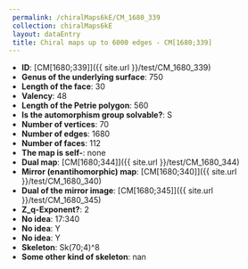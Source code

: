 ```yaml
--- 
 permalink: /chiralMaps6kE/CM_1680_339 
 collection: chiralMaps6kE
 layout: dataEntry
 title: Chiral maps up to 6000 edges - CM[1680;339]
---
```


- **ID**: [CM[1680;339]]({{ site.url }}/test/CM_1680_339)
- **Genus of the underlying surface**: 750
- **Length of the face**: 30
- **Valency**: 48
- **Length of the Petrie polygon**: 560
- **Is the automorphism group solvable?**: S
- **Number of vertices**: 70
- **Number of edges**: 1680
- **Number of faces**: 112
- **The map is self-**: none
- **Dual map**: [CM[1680;344]]({{ site.url }}/test/CM_1680_344)
- **Mirror (enantihomorphic) map**: [CM[1680;340]]({{ site.url }}/test/CM_1680_340)
- **Dual of the mirror image**: [CM[1680;345]]({{ site.url }}/test/CM_1680_345)
- **Z_q-Exponent?**: 2
- **No idea**:  17:340
- **No idea**: Y
- **No idea**: Y
- **Skeleton**: Sk(70;4)^8
- **Some other kind of skeleton**: nan
